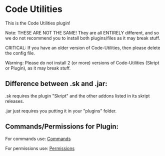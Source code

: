 # Code Utilities

This is the Code Utilities plugin!

Note: THESE ARE NOT THE SAME! They are all ENTIRELY different, and so we do not recommend you to install both plugins/files as it may break stuff.

CRITICAL: If you have an older version of Code-Utilities, then please delete the config file.

Warning: Please do not install 2 (or more) versions of Code-Utilities (Skript or Plugin), as it may break stuff.

## Difference between .sk and .jar:

.sk requires the plugin "Skript" and the other addons listed in its skript releases.

.jar just requires you putting it in your "plugins" folder.

## Commands/Permissions for Plugin:

For commands use: <a href="https://github.com/not-coded/Code-Utilities/wiki/Commands">Commands</a>

For permissions use: <a href="https://github.com/not-coded/Code-Utilities/wiki/Permissions">Permissions</a>
